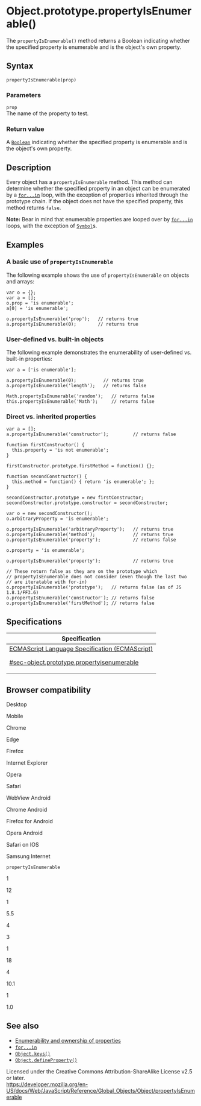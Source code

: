 # Object.prototype.propertyIsEnumerable()

The `propertyIsEnumerable()` method returns a Boolean indicating whether the specified property is enumerable and is the object's own property.

## Syntax

    propertyIsEnumerable(prop)

### Parameters

`prop`  
The name of the property to test.

### Return value

A [`Boolean`](../boolean) indicating whether the specified property is enumerable and is the object's own property.

## Description

Every object has a `propertyIsEnumerable` method. This method can determine whether the specified property in an object can be enumerated by a [`for...in`](../../statements/for...in) loop, with the exception of properties inherited through the prototype chain. If the object does not have the specified property, this method returns `false`.

**Note:** Bear in mind that enumerable properties are looped over by [`for...in`](../../statements/for...in) loops, with the exception of [`Symbol`](../symbol)s.

## Examples

### A basic use of `propertyIsEnumerable`

The following example shows the use of `propertyIsEnumerable` on objects and arrays:

    var o = {};
    var a = [];
    o.prop = 'is enumerable';
    a[0] = 'is enumerable';

    o.propertyIsEnumerable('prop');   // returns true
    a.propertyIsEnumerable(0);        // returns true

### User-defined vs. built-in objects

The following example demonstrates the enumerability of user-defined vs. built-in properties:

    var a = ['is enumerable'];

    a.propertyIsEnumerable(0);          // returns true
    a.propertyIsEnumerable('length');   // returns false

    Math.propertyIsEnumerable('random');   // returns false
    this.propertyIsEnumerable('Math');     // returns false

### Direct vs. inherited properties

    var a = [];
    a.propertyIsEnumerable('constructor');         // returns false

    function firstConstructor() {
      this.property = 'is not enumerable';
    }

    firstConstructor.prototype.firstMethod = function() {};

    function secondConstructor() {
      this.method = function() { return 'is enumerable'; };
    }

    secondConstructor.prototype = new firstConstructor;
    secondConstructor.prototype.constructor = secondConstructor;

    var o = new secondConstructor();
    o.arbitraryProperty = 'is enumerable';

    o.propertyIsEnumerable('arbitraryProperty');   // returns true
    o.propertyIsEnumerable('method');              // returns true
    o.propertyIsEnumerable('property');            // returns false

    o.property = 'is enumerable';

    o.propertyIsEnumerable('property');            // returns true

    // These return false as they are on the prototype which
    // propertyIsEnumerable does not consider (even though the last two
    // are iteratable with for-in)
    o.propertyIsEnumerable('prototype');   // returns false (as of JS 1.8.1/FF3.6)
    o.propertyIsEnumerable('constructor'); // returns false
    o.propertyIsEnumerable('firstMethod'); // returns false

## Specifications

<table><thead><tr class="header"><th>Specification</th></tr></thead><tbody><tr class="odd"><td><a href="https://tc39.es/ecma262/#sec-object.prototype.propertyisenumerable">ECMAScript Language Specification (ECMAScript) 
<br/>

<span class="small">#sec-object.prototype.propertyisenumerable</span></a></td></tr></tbody></table>

## Browser compatibility

Desktop

Mobile

Chrome

Edge

Firefox

Internet Explorer

Opera

Safari

WebView Android

Chrome Android

Firefox for Android

Opera Android

Safari on IOS

Samsung Internet

`propertyIsEnumerable`

1

12

1

5.5

4

3

1

18

4

10.1

1

1.0

## See also

-   [Enumerability and ownership of properties](https://developer.mozilla.org/en-US/docs/Web/JavaScript/Enumerability_and_ownership_of_properties)
-   [`for...in`](../../statements/for...in)
-   [`Object.keys()`](keys)
-   [`Object.defineProperty()`](defineproperty)

 
Licensed under the Creative Commons Attribution-ShareAlike License v2.5 or later.  
<a href="https://developer.mozilla.org/en-US/docs/Web/JavaScript/Reference/Global_Objects/Object/propertyIsEnumerable" class="_attribution-link">https://developer.mozilla.org/en-US/docs/Web/JavaScript/Reference/Global_Objects/Object/propertyIsEnumerable</a>
